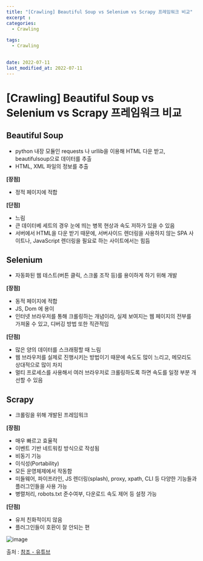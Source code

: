 ```yaml
---
title: "[Crawling] Beautiful Soup vs Selenium vs Scrapy 프레임워크 비교"
excerpt : 
categories:
  - Crawling
  
tags:
  - Crawling

  
date: 2022-07-11
last_modified_at: 2022-07-11
---
```


# [Crawling] Beautiful Soup vs Selenium vs Scrapy 프레임워크 비교

## Beautiful Soup
- python 내장 모듈인 requests 나 urllib을 이용해 HTML 다운 받고, beautifulsoup으로 데이터를 추출
- HTML, XML 파일의 정보를 추출

**[장점]**
- 정적 페이지에 적합

**[단점]**
- 느림
- 큰 데이터베 세트의 경우 눈에 띄는 병목 현상과 속도 저하가 있을 수 있음
- 서버에서 HTML을 다운 받기 때문에, 서버사이드 렌더링을 사용하지 않는 SPA 사이트나, JavaScript 렌더링을 필요로 하는 사이트에서는 힘듬

## Selenium
- 자동화된 웹 테스트(버튼 클릭, 스크롤 조작 등)를 용이하게 하기 위해 개발

**[장점]**
- 동적 페이지에 적합
- JS, Dom 에 용이
- 인터넷 브라우저를 통해 크롤링하는 개념이라, 실제 보여지는 웹 페이지의 전부를 가져올 수 있고, 디버깅 방법 또한 직관적임

**[단점]**
- 많은 양의 데이터를 스크래핑할 때 느림
- 웹 브라우저를 실제로 진행시키는 방법이기 때문에 속도도 많이 느리고, 메모리도 상대적으로 많이 차지
- 멀티 프로세스를 사용해서 여러 브라우저로 크롤링하도록 하면 속도를 일정 부분 개선할 수 있음


## Scrapy
- 크롤링을 위해 개발된 프레임워크

**[장점]**
- 매우 빠르고 효율적
- 이벤트 기반 네트워킹 방식으로 작성됨
- 비동기 기능
- 이식성(Portability)
- 모든 운영체제에서 작동함
- 미들웨어, 파이프라인, JS 렌더링(splash), proxy, xpath, CLI 등 다양한 기능들과 플러그인들을 사용 가능
- 병렬처리, robots.txt 준수여부, 다운로드 속도 제어 등 설정 가능

**[단점]**
- 유저 친화적이지 않음
- 플러그인들이 호환이 잘 안되는 편

![image](https://user-images.githubusercontent.com/31675698/178191580-faea9518-7bc1-4a13-b48a-e6834b3166dd.png)

출처 : [참조 - 유튜브](https://www.youtube.com/watch?v=ng2o98k983k&t=1s)